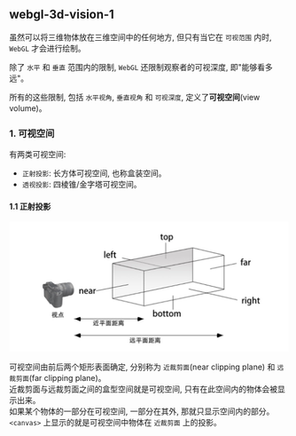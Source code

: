## webgl-3d-vision-1
虽然可以将三维物体放在三维空间中的任何地方, 但只有当它在 `可视范围` 内时, `WebGL` 才会进行绘制。

除了 `水平` 和 `垂直` 范围内的限制, `WebGL` 还限制观察者的可视深度, 即"能够看多远"。

所有的这些限制, 包括 `水平视角`, `垂直视角` 和 `可视深度`, 定义了**可视空间**(view volume)。

### 1. 可视空间
有两类可视空间:
- `正射投影`: 长方体可视空间, 也称盒装空间。
- `透视投影`: 四棱锥/金字塔可视空间。

#### 1.1 正射投影
![正射投影](./orthographic.png)

可视空间由前后两个矩形表面确定, 分别称为 `近裁剪面`(near clipping plane) 和 `远裁剪面`(far clipping plane)。  
近裁剪面与远裁剪面之间的盒型空间就是可视空间, 只有在此空间内的物体会被显示出来。  
如果某个物体的一部分在可视空间, 一部分在其外, 那就只显示空间内的部分。  
`<canvas>` 上显示的就是可视空间中物体在 `近裁剪面` 上的投影。